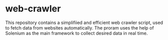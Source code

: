# web-crawler
This repository contains a simplifiied and efficient web crawler script, used to fetch data from websites automatically. The proram uses the help of Solenium as the main framework to collect desired data in real time.
